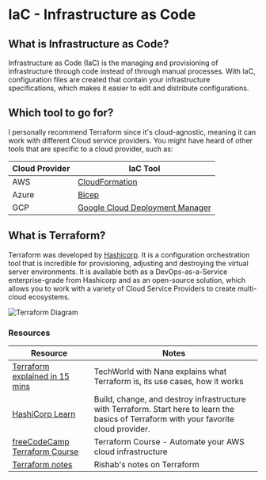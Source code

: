 # IaC - Infrastructure as Code

## What is Infrastructure as Code?

Infrastructure as Code (IaC) is the managing and provisioning of infrastructure through code instead of through manual processes.
With IaC, configuration files are created that contain your infrastructure specifications, which makes it easier to edit and distribute configurations.

## Which tool to go for?

I personally recommend Terraform since it's cloud-agnostic, meaning it can work with different Cloud service providers.
You might have heard of other tools that are specific to a cloud provider, such as:

| Cloud Provider | IaC Tool |
| --- | ----------- |
| AWS | [CloudFormation](https://aws.amazon.com/cloudformation/) |
| Azure | [Bicep](https://learn.microsoft.com/en-us/azure/azure-resource-manager/bicep/overview?tabs=bicep) |
| GCP | [Google Cloud Deployment Manager](https://cloud.google.com/deployment-manager/docs) |

## What is Terraform?

Terraform was developed by [Hashicorp](https://www.hashicorp.com/). It is a configuration orchestration tool that is incredible for provisioning, adjusting and destroying the virtual server environments. It is available both as a DevOps-as-a-Service enterprise-grade from Hashicorp and as an open-source solution, which allows you to work with a variety of Cloud Service Providers to create multi-cloud ecosystems.

![Terraform Diagram](../../assets/HashiCorpTerraform.webp)

### Resources

| Resource | Notes |
| --- | ----------- |
| [Terraform explained in 15 mins](https://youtu.be/l5k1ai_GBDE) | TechWorld with Nana explains what Terraform is, its use cases, how it works |
| [HashiCorp Learn](https://learn.hashicorp.com/terraform) | Build, change, and destroy infrastructure with Terraform. Start here to learn the basics of Terraform with your favorite cloud provider. |
| [freeCodeCamp Terraform Course](https://youtu.be/SLB_c_ayRMo) | Terraform Course - Automate your AWS cloud infrastructure |
| [Terraform notes](https://notes.rishab.cloud/terraform-associate) | Rishab's notes on Terraform |


